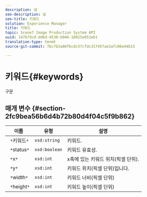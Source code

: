 ```yaml
---
description: 널
seo-description: 널
seo-title: 키워드
solution: Experience Manager
title: 키워드
topic: Scene7 Image Production System API
uuid: 147b7dcd-dd6d-4530-b046-18925e851eb1
translation-type: tm+mt
source-git-commit: 7bc7b3a86fbcdc57cfdc31745fae3afc06e44b15

---
```



# 키워드{#keywords}

구문

## 매개 변수 {#section-2fc9bea56b6d4b72b80d4f04c5f9b862}

| 이름 | 유형 | 설명 |
|---|---|---|
| ` *`키워드`*` | `xsd:string` | 키워드. |
| ` *`status`*` | `xsd:boolean` | 키워드 유효성. |
| ` *`x`*` | `xsd:int` | x축에 있는 키워드 위치(픽셀 단위). |
| ` *`y`*` | `xsd:int` | 키워드 위치(픽셀 단위)입니다. |
| ` *`width`*` | `xsd:int` | 키워드 너비(픽셀 단위) |
| ` *`height`*` | `xsd:int` | 키워드 높이(픽셀 단위) |

